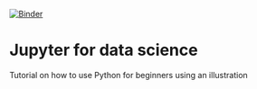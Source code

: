 [![Binder](https://mybinder.org/badge_logo.svg)](https://mybinder.org/v2/gh/zubiamansoor/JupyterDataScience/master)

# Jupyter for data science
Tutorial on how to use Python for beginners using an illustration 
